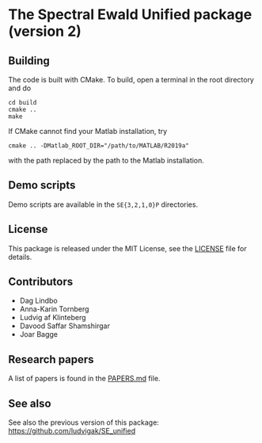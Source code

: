 # The Spectral Ewald Unified package (version 2)

## Building

The code is built with CMake. To build, open a terminal in the
root directory and do

```
cd build
cmake ..
make
```

If CMake cannot find your Matlab installation, try

```
cmake .. -DMatlab_ROOT_DIR="/path/to/MATLAB/R2019a"
```

with the path replaced by the path to the Matlab installation.

## Demo scripts

Demo scripts are available in the ``SE{3,2,1,0}P`` directories.

## License

This package is released under the MIT License, see the [LICENSE](./LICENSE) file for details.

## Contributors

- Dag Lindbo
- Anna-Karin Tornberg
- Ludvig af Klinteberg
- Davood Saffar Shamshirgar
- Joar Bagge

## Research papers

A list of papers is found in the [PAPERS.md](./PAPERS.md) file.

## See also

See also the previous version of this package: <https://github.com/ludvigak/SE_unified>
